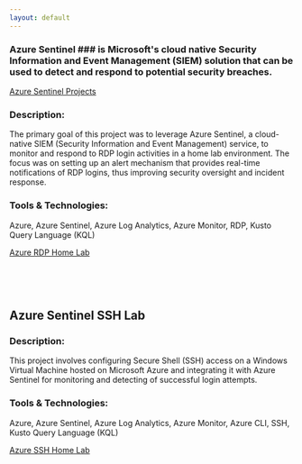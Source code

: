 ```yaml
---
layout: default
---
```


### **Azure Sentinel** ### is Microsoft's cloud native Security Information and Event Management (SIEM) solution that can be used to detect and respond to potential security breaches. <br>
[Azure Sentinel Projects](Azure-Sentinel.md)

### **Description**: 
The primary goal of this project was to leverage Azure Sentinel, a cloud-native SIEM (Security Information and Event Management) service, to monitor and respond to RDP login activities in a home lab environment. The focus was on setting up an alert mechanism that provides real-time notifications of RDP logins, thus improving security oversight and incident response.

### **Tools & Technologies**: 
Azure, Azure Sentinel, Azure Log Analytics, Azure Monitor, RDP, Kusto Query Language (KQL)

[Azure RDP Home Lab](AzureSentinel-RDPlab.md)

<p> <br> </p>
<p> <br> </p>

## Azure Sentinel SSH Lab

### **Description**: 
This project involves configuring Secure Shell (SSH) access on a Windows Virtual Machine hosted on Microsoft Azure and integrating it with Azure Sentinel for monitoring and detecting of successful login attempts.
### **Tools & Technologies**: 
Azure, Azure Sentinel, Azure Log Analytics, Azure Monitor, Azure CLI, SSH, Kusto Query Language (KQL)

[Azure SSH Home Lab](AzureSSH-Lab.md)

<p> <br> </p>
<p> <br> </p>
